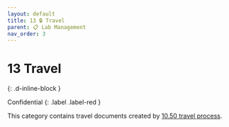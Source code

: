 ```yaml
---
layout: default
title: 13 🔒 Travel
parent: 📋 Lab Management
nav_order: 3
---
```


# 13 Travel
{: .d-inline-block }

Confidential
{: .label .label-red }

This category contains travel documents created by [10.50 travel process](10_processes/10.50.travel.html).
